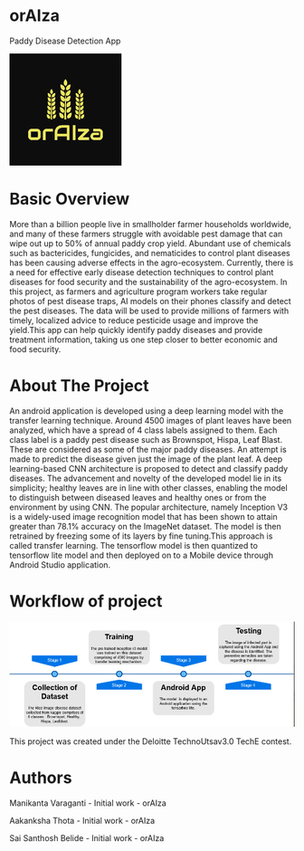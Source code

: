 # orAIza
Paddy Disease Detection App 

<img src="logo.jpg" alt="Logo">

# Basic Overview

More than a billion people live in smallholder farmer households worldwide, and many of these farmers struggle with avoidable pest damage that can wipe out up to 50% of annual paddy crop yield. Abundant use of chemicals such as bactericides, fungicides, and nematicides to control plant diseases has been causing adverse effects in the agro-ecosystem. Currently, there is a need for effective early disease detection techniques to control plant diseases for food security and the sustainability of the agro-ecosystem. In this project, as farmers and agriculture program workers take regular photos of pest disease traps, AI models on their phones classify and detect the pest diseases. The data will be used to provide millions of farmers with timely, localized advice to reduce pesticide usage and improve the yield.This app can help quickly identify paddy diseases and provide treatment information, taking us one step closer to better economic and food security.

# About The Project
An android application is developed using a deep learning model with the transfer learning technique. Around 4500 images of plant leaves have been analyzed, which have a spread of 4 class labels assigned to them. Each class label is a paddy pest disease such as Brownspot, Hispa, Leaf Blast. These are considered as some of the major paddy diseases. An attempt is made to predict the disease given just the image of the plant leaf. A deep learning-based CNN architecture is proposed to detect and classify paddy diseases. The advancement and novelty of the developed model lie in its simplicity; healthy leaves are in line with other classes, enabling the model to distinguish between diseased leaves and healthy ones or from the environment by using CNN. The popular architecture, namely Inception V3 is a widely-used image recognition model that has been shown to attain greater than 78.1% accuracy on the ImageNet dataset. 
The model is then retrained by freezing some of its layers by fine tuning.This approach is called transfer learning. The tensorflow model is then quantized to tensorflow lite model and then deployed on to a Mobile device through Android Studio application.

# Workflow of project
<img src='workflow.png' alt="Workflow">

 

This project was created under the Deloitte TechnoUtsav3.0 TechE contest.


# Authors

Manikanta Varaganti - Initial work - orAIza

Aakanksha Thota - Initial work - orAIza

Sai Santhosh Belide - Initial work - orAIza

